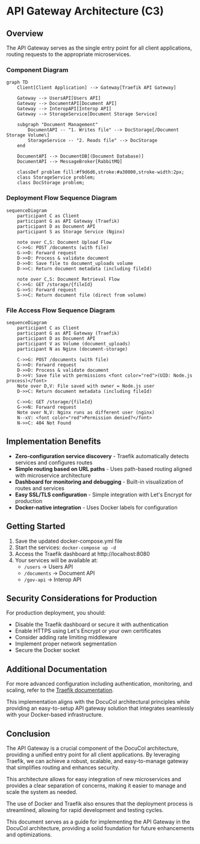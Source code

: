 # API Gateway Architecture (C3)

## Overview

The API Gateway serves as the single entry point for all client applications, routing requests to the appropriate microservices.

### Component Diagram
```mermaid
graph TD
    Client[Client Application] --> Gateway[Traefik API Gateway]
    
    Gateway --> UsersAPI[Users API]
    Gateway --> DocumentAPI[Document API]
    Gateway --> InteropAPI[Interop API]
    Gateway --> StorageService[Document Storage Service]
    
    subgraph "Document Management"
        DocumentAPI -- "1. Writes file" --> DocStorage[/Document Storage Volume\]
        StorageService -- "2. Reads file" --> DocStorage
    end
    
    DocumentAPI --> DocumentDB[(Document Database)]
    DocumentAPI --> MessageBroker[RabbitMQ]
    
    classDef problem fill:#f9d6d6,stroke:#a30000,stroke-width:2px;
    class StorageService problem;
    class DocStorage problem;
```

### Deployment Flow Sequence Diagram
```mermaid
sequenceDiagram
    participant C as Client
    participant G as API Gateway (Traefik)
    participant D as Document API
    participant S as Storage Service (Nginx)
    
    note over C,S: Document Upload Flow
    C->>G: POST /documents (with file)
    G->>D: Forward request
    D->>D: Process & validate document
    D->>D: Save file to document_uploads volume
    D->>C: Return document metadata (including fileId)
    
    note over C,S: Document Retrieval Flow
    C->>G: GET /storage/{fileId}
    G->>S: Forward request
    S->>C: Return document file (direct from volume)
```

### File Access Flow Sequence Diagram
```mermaid
sequenceDiagram
    participant C as Client
    participant G as API Gateway (Traefik)
    participant D as Document API
    participant V as Volume (document_uploads)
    participant N as Nginx (document-storage)
    
    C->>G: POST /documents (with file)
    G->>D: Forward request
    D->>D: Process & validate document
    D->>V: Save file with permissions <font color="red">(UID: Node.js process)</font>
    Note over D,V: File saved with owner = Node.js user
    D->>C: Return document metadata (including fileId)
    
    C->>G: GET /storage/{fileId}
    G->>N: Forward request
    Note over N,V: Nginx runs as different user (nginx)
    N--xV: <font color="red">Permission denied?</font>
    N->>C: 404 Not Found
```

## Implementation Benefits

- **Zero-configuration service discovery** - Traefik automatically detects services and configures routes
- **Simple routing based on URL paths** - Uses path-based routing aligned with microservice architecture
- **Dashboard for monitoring and debugging** - Built-in visualization of routes and services
- **Easy SSL/TLS configuration** - Simple integration with Let's Encrypt for production
- **Docker-native integration** - Uses Docker labels for configuration

## Getting Started

1. Save the updated docker-compose.yml file
2. Start the services: `docker-compose up -d`
3. Access the Traefik dashboard at http://localhost:8080
4. Your services will be available at:
   - `/users` → Users API
   - `/documents` → Document API
   - `/gov-api` → Interop API

## Security Considerations for Production

For production deployment, you should:

- Disable the Traefik dashboard or secure it with authentication
- Enable HTTPS using Let's Encrypt or your own certificates
- Consider adding rate limiting middleware
- Implement proper network segmentation
- Secure the Docker socket

## Additional Documentation

For more advanced configuration including authentication, monitoring, and scaling, refer to the [Traefik documentation](https://doc.traefik.io/traefik/).

This implementation aligns with the DocuCol architectural principles while providing an easy-to-setup API gateway solution that integrates seamlessly with your Docker-based infrastructure.

## Conclusion
The API Gateway is a crucial component of the DocuCol architecture, providing a unified entry point for all client applications. By leveraging Traefik, we can achieve a robust, scalable, and easy-to-manage gateway that simplifies routing and enhances security.

This architecture allows for easy integration of new microservices and provides a clear separation of concerns, making it easier to manage and scale the system as needed.

The use of Docker and Traefik also ensures that the deployment process is streamlined, allowing for rapid development and testing cycles.

This document serves as a guide for implementing the API Gateway in the DocuCol architecture, providing a solid foundation for future enhancements and optimizations.
